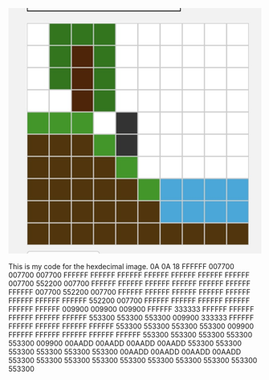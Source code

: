 ![Beutiful Minecraft pixals](/../practice/image.html/Minecraft.jpg)

This is my code for the hexdecimal image.
0A
0A
18
FFFFFF 007700 007700 007700 FFFFFF FFFFFF FFFFFF FFFFFF FFFFFF FFFFFF 
FFFFFF 007700 552200 007700 FFFFFF FFFFFF FFFFFF FFFFFF FFFFFF FFFFFF 
FFFFFF 007700 552200 007700 FFFFFF FFFFFF FFFFFF FFFFFF FFFFFF FFFFFF 
FFFFFF FFFFFF 552200 007700 FFFFFF FFFFFF FFFFFF FFFFFF FFFFFF FFFFFF 
009900 009900 009900 FFFFFF 333333 FFFFFF FFFFFF FFFFFF FFFFFF FFFFFF 
553300 553300 553300 009900 333333 FFFFFF FFFFFF FFFFFF FFFFFF FFFFFF 
553300 553300 553300 553300 009900 FFFFFF FFFFFF FFFFFF FFFFFF FFFFFF 
553300 553300 553300 553300 553300 009900 00AADD 00AADD 00AADD 00AADD 
553300 553300 553300 553300 553300 553300 00AADD 00AADD 00AADD 00AADD 
553300 553300 553300 553300 553300 553300 553300 553300 553300 553300
